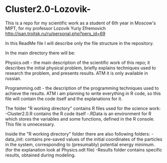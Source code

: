 Cluster2.0-Lozovik-
===================

This is a repo for my scientific work as a student of 6th year in Moscow's MIPT, for my professor Lozovik Yuriy Efremovich http://isan.troitsk.ru/ru/personal.php?pers_id=69

In this ReadMe file I will describe only the file structure in the repository.

In the main directory there will be:

Physics.odt - the main description of the scientific work of this repo; it describes the initial physical problem, briefly explains techniques used to research the problem, and presents results. ATM it is only available in russian.

Programming.odt - the description of the programming techniques used to achieve the results. ATM i am planning to write everything in R code, so this file will contain the code itself and the explanations for it.

The folder "R working directory" contains R files used for the science work:
-Cluster2.0.R contains the R code itself
-.RData is an environment for R which stores the variables and some functions, defined in the R console. This file is unnecessary.

Inside the "R working directory" folder there are also following folders: 
-data_init: contains pre-saved values of the initial coordinates of the particles in the system, corresponding to (presumably) potential energy minimum. (for the explanation look at Physics.odt file)
-Results folder contains specific results, obtained during modeling.
